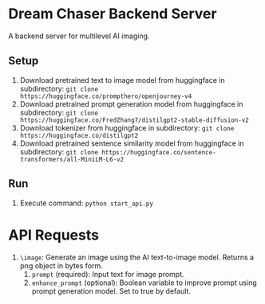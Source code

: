 # Dream Chaser Backend Server

A backend server for multilevel AI imaging.

## Setup

1. Download pretrained text to image model from huggingface in subdirectory: `git clone https://huggingface.co/prompthero/openjourney-v4`
2. Download pretrained prompt generation model from huggingface in subdirectory: `git clone https://huggingface.co/FredZhang7/distilgpt2-stable-diffusion-v2`
3. Download  tokenizer from huggingface in subdirectory: `git clone https://huggingface.co/distilgpt2`
3. Download pretrained sentence similarity model from huggingface in subdirectory: `git clone https://huggingface.co/sentence-transformers/all-MiniLM-L6-v2`

## Run

1. Execute command: `python start_api.py`

# API Requests

1. `\image`: Generate an image using the AI text-to-image model. Returns a png object in bytes form.
    1. `prompt` (required): Input text for image prompt.
    2. `enhance_prompt` (optional): Boolean variable to improve prompt using prompt generation model. Set to true by default.
